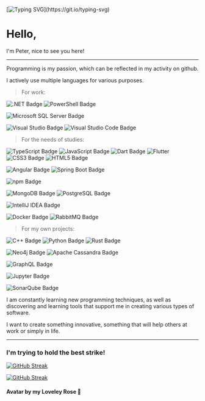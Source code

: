 [![Typing SVG](https://readme-typing-svg.demolab.com?font=Fira+Code&size=45&duration=4000&pause=1000&color=9831F7&vCenter=true&multiline=true&width=900&height=100&lines=Code+Your+own+World!)](https://git.io/typing-svg)

# Hello,

I'm Peter, nice to see you here!

***

Programming is my passion, which can be reflected in my activity on github.

I actively use multiple languages for various purposes.


> For work:

![.NET Badge](https://img.shields.io/badge/.NET-512BD4?logo=dotnet&logoColor=fff&style=for-the-badge)
![PowerShell Badge](https://img.shields.io/badge/PowerShell-5391FE?logo=powershell&logoColor=fff&style=for-the-badge)

![Microsoft SQL Server Badge](https://img.shields.io/badge/Microsoft%20SQL%20Server-CC2927?logo=microsoftsqlserver&logoColor=fff&style=for-the-badge)

![Visual Studio Badge](https://img.shields.io/badge/Visual%20Studio-5C2D91?logo=visualstudio&logoColor=fff&style=for-the-badge)
![Visual Studio Code Badge](https://img.shields.io/badge/Visual%20Studio%20Code-007ACC?logo=visualstudiocode&logoColor=fff&style=for-the-badge)


> For the needs of studies:

![TypeScript Badge](https://img.shields.io/badge/TypeScript-3178C6?logo=typescript&logoColor=fff&style=for-the-badge)
![JavaScript Badge](https://img.shields.io/badge/JavaScript-F7DF1E?logo=javascript&logoColor=000&style=for-the-badge)
![Dart Badge](https://img.shields.io/badge/Dart-0175C2?logo=dart&logoColor=fff&style=for-the-badge)
![Flutter](https://img.shields.io/badge/Flutter-%2302569B.svg?style=for-the-badge&logo=Flutter&logoColor=white)
![CSS3 Badge](https://img.shields.io/badge/CSS3-1572B6?logo=css3&logoColor=fff&style=for-the-badge)
![HTML5 Badge](https://img.shields.io/badge/HTML5-E34F26?logo=html5&logoColor=fff&style=for-the-badge)

![Angular Badge](https://img.shields.io/badge/Angular-DD0031?logo=angular&logoColor=fff&style=for-the-badge)
![Spring Boot Badge](https://img.shields.io/badge/Spring%20Boot-6DB33F?logo=springboot&logoColor=fff&style=for-the-badge)

![npm Badge](https://img.shields.io/badge/npm-CB3837?logo=npm&logoColor=fff&style=for-the-badge)

![MongoDB Badge](https://img.shields.io/badge/MongoDB-47A248?logo=mongodb&logoColor=fff&style=for-the-badge)
![PostgreSQL Badge](https://img.shields.io/badge/PostgreSQL-4169E1?logo=postgresql&logoColor=fff&style=for-the-badge)

![IntelliJ IDEA Badge](https://img.shields.io/badge/IntelliJ%20IDEA-000?logo=intellijidea&logoColor=fff&style=for-the-badge)

![Docker Badge](https://img.shields.io/badge/Docker-2496ED?logo=docker&logoColor=fff&style=for-the-badge)
![RabbitMQ Badge](https://img.shields.io/badge/RabbitMQ-F60?logo=rabbitmq&logoColor=fff&style=for-the-badge)


> For my own projects:

![C++ Badge](https://img.shields.io/badge/C%2B%2B-00599C?logo=cplusplus&logoColor=fff&style=for-the-badge)
![Python Badge](https://img.shields.io/badge/Python-3776AB?logo=python&logoColor=fff&style=for-the-badge)
![Rust Badge](https://img.shields.io/badge/Rust-000?logo=rust&logoColor=fff&style=for-the-badge)

![Neo4j Badge](https://img.shields.io/badge/Neo4j-4581C3?logo=neo4j&logoColor=fff&style=for-the-badge)
![Apache Cassandra Badge](https://img.shields.io/badge/Apache%20Cassandra-1287B1?logo=apachecassandra&logoColor=fff&style=for-the-badge)

![GraphQL Badge](https://img.shields.io/badge/GraphQL-E10098?logo=graphql&logoColor=fff&style=for-the-badge)

![Jupyter Badge](https://img.shields.io/badge/Jupyter-F37626?logo=jupyter&logoColor=fff&style=for-the-badge)

![SonarQube Badge](https://img.shields.io/badge/SonarQube-4E9BCD?logo=sonarqube&logoColor=fff&style=for-the-badge)


I am constantly learning new programming techniques, as well as discovering and learning tools that support me in creating various types of software.

I want to create something innovative, something that will help others at work or simply in life.

***

### I'm trying to hold the best strike!

[![GitHub Streak](https://streak-stats.demolab.com?user=JPiotr&theme=transparent&hide_border=true&border_radius=25&card_width=900)](https://git.io/streak-stats)

[![GitHub Streak](https://streak-stats.demolab.com?user=JPiotr&theme=transparent&hide_border=true&border_radius=25&mode=weekly&card_width=900&stroke=EB9C4C&ring=EBAD01&fire=EB5454&currStreakNum=EBAD01&sideNums=EB5454&currStreakLabel=EB5454&sideLabels=EBAD01&dates=EB9C4C)](https://git.io/streak-stats)

#### Avatar by my Loveley Rose 🌹
